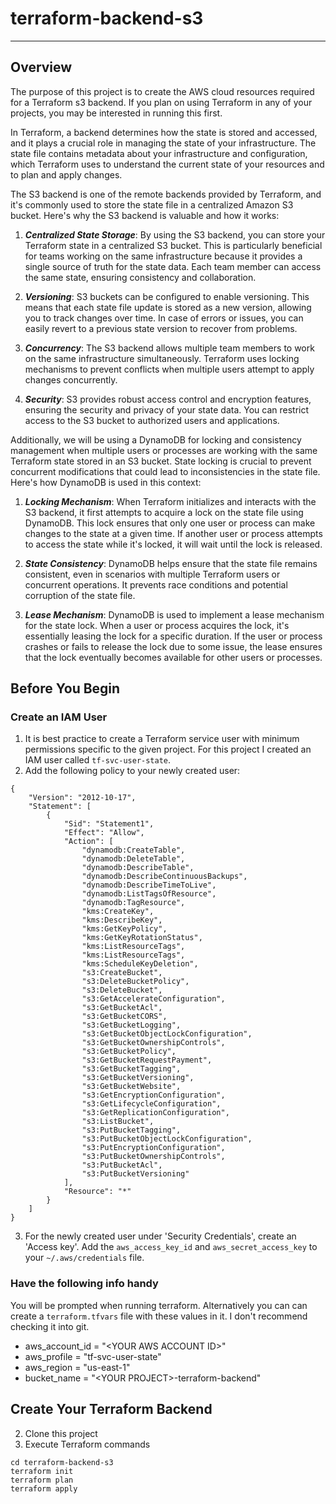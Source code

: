 # terraform-backend-s3
___

## Overview
The purpose of this project is to create the AWS cloud resources required for a Terraform s3 backend. If you plan 
on using Terraform in any of your projects, you may be interested in running this first.

In Terraform, a backend determines how the state is stored and accessed, and it plays a crucial role in managing 
the state of your infrastructure. The state file contains metadata about your infrastructure and configuration, 
which Terraform uses to understand the current state of your resources and to plan and apply changes.

The S3 backend is one of the remote backends provided by Terraform, and it's commonly used to store the state file 
in a centralized Amazon S3 bucket. Here's why the S3 backend is valuable and how it works:

1. ___Centralized State Storage___: By using the S3 backend, you can store your Terraform state in a centralized S3 bucket. 
This is particularly beneficial for teams working on the same infrastructure because it provides a single source of 
truth for the state data. Each team member can access the same state, ensuring consistency and collaboration.
2. ___Versioning___: S3 buckets can be configured to enable versioning. This means that each state file update is stored as a 
new version, allowing you to track changes over time. In case of errors or issues, you can easily revert to a previous 
state version to recover from problems.

3. ___Concurrency___: The S3 backend allows multiple team members to work on the same infrastructure simultaneously. 
Terraform uses locking mechanisms to prevent conflicts when multiple users attempt to apply changes concurrently.

4. ___Security___: S3 provides robust access control and encryption features, ensuring the security and privacy of your 
state data. You can restrict access to the S3 bucket to authorized users and applications.

Additionally, we will be using a DynamoDB for locking and consistency management when multiple users or processes are 
working with the same Terraform state stored in an S3 bucket. State locking is crucial to prevent concurrent 
modifications that could lead to inconsistencies in the state file. Here's how DynamoDB is used in this context:

1. ___Locking Mechanism___: When Terraform initializes and interacts with the S3 backend, it first attempts to acquire 
a lock on the state file using DynamoDB. This lock ensures that only one user or process can make changes to the state 
at a given time. If another user or process attempts to access the state while it's locked, it will wait until 
the lock is released.

2. ___State Consistency___: DynamoDB helps ensure that the state file remains consistent, even in scenarios with 
multiple Terraform users or concurrent operations. It prevents race conditions and potential corruption 
of the state file.

3. ___Lease Mechanism___: DynamoDB is used to implement a lease mechanism for the state lock. When a user or process acquires the lock, it's essentially leasing the lock for a specific duration. If the user or process crashes or fails to release the lock due to some issue, the lease ensures that the lock eventually becomes available for other users or processes.


## Before You Begin
### Create an IAM User 
1. It is best practice to create a Terraform service user with minimum permissions specific to the given project. 
For this project I created an IAM user called ```tf-svc-user-state```.
2. Add the following policy to your newly created user:
```
{
    "Version": "2012-10-17",
    "Statement": [
        {
            "Sid": "Statement1",
            "Effect": "Allow",
            "Action": [
                "dynamodb:CreateTable",
                "dynamodb:DeleteTable",
                "dynamodb:DescribeTable",
                "dynamodb:DescribeContinuousBackups",
                "dynamodb:DescribeTimeToLive",
                "dynamodb:ListTagsOfResource",
                "dynamodb:TagResource",
                "kms:CreateKey",
                "kms:DescribeKey",
                "kms:GetKeyPolicy",
                "kms:GetKeyRotationStatus",
                "kms:ListResourceTags",
                "kms:ListResourceTags",
                "kms:ScheduleKeyDeletion",
                "s3:CreateBucket",
                "s3:DeleteBucketPolicy",
                "s3:DeleteBucket",
                "s3:GetAccelerateConfiguration",
                "s3:GetBucketAcl",
                "s3:GetBucketCORS",
                "s3:GetBucketLogging",
                "s3:GetBucketObjectLockConfiguration",
                "s3:GetBucketOwnershipControls",
                "s3:GetBucketPolicy",
                "s3:GetBucketRequestPayment",
                "s3:GetBucketTagging",
                "s3:GetBucketVersioning",
                "s3:GetBucketWebsite",
                "s3:GetEncryptionConfiguration",
                "s3:GetLifecycleConfiguration",
                "s3:GetReplicationConfiguration",
                "s3:ListBucket",
                "s3:PutBucketTagging",
                "s3:PutBucketObjectLockConfiguration",
                "s3:PutEncryptionConfiguration",
                "s3:PutBucketOwnershipControls",
                "s3:PutBucketAcl",
                "s3:PutBucketVersioning"
            ],
            "Resource": "*"
        }
    ]
}
```
3. For the newly created user under 'Security Credentials', create an 'Access key'. 
Add the ```aws_access_key_id``` and ```aws_secret_access_key``` to your ```~/.aws/credentials``` file.

### Have the following info handy
You will be prompted when running terraform.
Alternatively you can can create a ```terraform.tfvars``` file with these values in it. I don't recommend checking it into git.
   * aws_account_id = "\<YOUR AWS ACCOUNT ID>"
   * aws_profile = "tf-svc-user-state"
   * aws_region = "us-east-1"
   * bucket_name = "\<YOUR PROJECT>-terraform-backend" 
   

## Create Your Terraform Backend
2. Clone this project
3. Execute Terraform commands
```
cd terraform-backend-s3
terraform init
terraform plan
terraform apply
```

